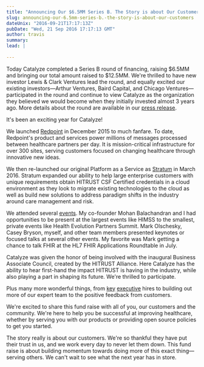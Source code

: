 ```yaml
---
title: "Announcing Our $6.5MM Series B. The Story is about Our Customers."
slug: announcing-our-6.5mm-series-b.-the-story-is-about-our-customers
dateUnix: "2016-09-21T17:17:13Z"
pubDate: "Wed, 21 Sep 2016 17:17:13 GMT"
author: travis
summary: 
lead: |
    
---
```

Today Catalyze completed a Series B round of financing, raising $6.5MM and bringing our total amount raised to $12.5MM. We're thrilled to have new investor Lewis & Clark Ventures lead the round, and equally excited our existing investors—Arthur Ventures, Baird Capital, and Chicago Ventures—participated in the round and continue to view Catalyze as the organization they believed we would become when they initially invested almost 3 years ago. More details about the round are available in our [press release][1].

It's been an exciting year for Catalyze!

We launched [Redpoint][2] in December 2015 to much fanfare. To date, Redpoint's product and services power millions of messages processed between healthcare partners per day. It is mission-critical infrastructure for over 300 sites, serving customers focused on changing healthcare through innovative new ideas.

We then re-launched our original Platform as a Service as [Stratum][3] in March 2016. Stratum expanded our ability to help large enterprise customers with unique requirements obtain HITRUST CSF Certified credentials in a cloud environment as they look to migrate existing technologies to the cloud as well as build new solutions to address paradigm shifts in the industry around care management and risk.

We attended several [events][4]. My co-founder Mohan Balachandran and I had opportunities to be present at the largest events like HIMSS to the smallest, private events like Health Evolution Partners Summit. Mark Olschesky, Casey Bryson, myself, and other team members presented keynotes or focused talks at several other events. My favorite was Mark getting a chance to talk FHIR at the HL7 FHIR Applications Roundtable in July.

Catalyze was given the honor of being involved with the inaugural Business Associate Council, created by the HITRUST Alliance. Here Catalyze has the ability to hear first-hand the impact HITRUST is having in the industry, while also playing a part in shaping its future. We're thrilled to participate.

Plus many more wonderful things, from [key][5] [executive][6] hires to building out more of our expert team to the positive feedback from customers.

We're excited to share this fund raise with all of you, our customers and the community. We're here to help you be successful at improving healthcare, whether by serving you with our products or providing open source policies to get you started. 

The story really is about our customers. We're so thankful they have put their trust in us, and we work every day to never let them down. This fund raise is about building momentum towards doing more of this exact thing—serving others. We can't wait to see what the next year has in store.

[1]: http://www.prweb.com/releases/2016/09/prweb13694385.htm
[2]: https://catalyze.io/redpoint
[3]: https://catalyze.io/stratum
[4]: https://catalyze.io/events
[5]: https://catalyze.io/announcements/catalyze-selects-casey-bryson-as-chief-strategy-officer
[6]: https://catalyze.io/announcements/securing-momentum-catalyze-adds-raj-sundaramurthy-as-chief-product-officer
